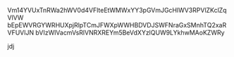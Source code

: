 Vm14YVUxTnRWa2hWV0d4VFlteEtWMWxYY3pGVmJGcHlWV3RPVlZKclZqVlVW
bEpEWVRGYWRHUXpjRlpTCmJFWXpWWHBDVDJSWFNraGxSMnhTQ2xaRVFUVlJN
bVIzWlVacmVsRlVNRXREYm5BeVdXYzlQUW9LYkhwMAoKZWRy

jdj